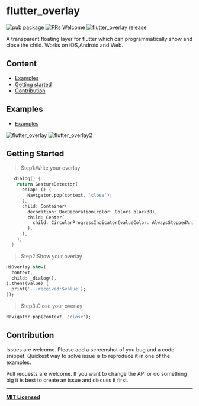 # flutter_overlay

[![pub package](https://img.shields.io/pub/v/flutter_overlay.svg)](https://pub.dartlang.org/packages/flutter_overlay)
[ ![PRs Welcome](https://img.shields.io/badge/PRs-Welcome-brightgreen.svg)](https://github.com/crazycodeboy/flutter_overlay/pulls)
[ ![flutter_overlay release](https://img.shields.io/github/release/crazycodeboy/flutter_overlay.svg?maxAge=2592000?style=flat-square)](https://github.com/crazycodeboy/flutter_overlay/releases)

A transparent floating layer for flutter which can programmatically show and close the child. Works on iOS,Android and Web.


## Content

- [Examples](#examples)
- [Getting started](#getting-started)
- [Contribution](#contribution)

## Examples

* [Examples](https://github.com/crazycodeboy/flutter_overlay/tree/master/examples)

![flutter_overlay](https://raw.githubusercontent.com/crazycodeboy/flutter_overlay/master/screenshot/flutter_overlay.gif)
![flutter_overlay2](https://raw.githubusercontent.com/crazycodeboy/flutter_overlay/master/screenshot/flutter_overlay2.gif)




## Getting Started

>Step1:Write your overlay

```dart
  _dialog() {
    return GestureDetector(
      onTap: () {
        Navigator.pop(context, 'close');
      },
      child: Container(
        decoration: BoxDecoration(color: Colors.black38),
        child: Center(
          child: CircularProgressIndicator(valueColor: AlwaysStoppedAnimation(Colors.redAccent)),
        ),
      ),
    );
  }
```

>Step2:Show your overlay

```dart
HiOverlay.show(
  context,
  child: _dialog(),
).then((value) {
  print('---received:$value');
});
```
>Step3:Close your overlay

```dart
Navigator.pop(context, 'close');
```
## Contribution

Issues are welcome. Please add a screenshot of you bug and a code snippet. Quickest way to solve issue is to reproduce it in one of the examples.

Pull requests are welcome. If you want to change the API or do something big it is best to create an issue and discuss it first.

---

**[MIT Licensed](https://github.com/crazycodeboy/flutter_overlay/blob/master/LICENSE)**
